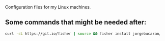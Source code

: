 Configuration files for my Linux machines.

## Some commands that might be needed after:

```bash
curl -sL https://git.io/fisher | source && fisher install jorgebucaran/fisher
```